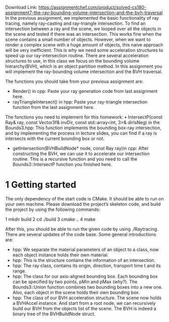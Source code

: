 Download Link: https://assignmentchef.com/product/solved-cs180-assignment7-the-ray-bounding-volume-intersection-and-the-bvh-traversal
<br>
In the previous assignment, we implemented the basic functionality of ray tracing, namely ray-casting and ray-triangle intersection. To find an intersection between a ray and the scene, we looped over all the objects in the scene and tested if there was an intersection. This works fine when the scene contains a small number of objects. However, when we want to render a complex scene with a huge amount of objects, this naive approach will be very inefficient. This is why we need some acceleration structures to speed up our ray-intersection routine. There are several acceleration structures to use, in this class we focus on the bounding volume hierarchy(BVH), which is an object partition method. In this assignment you will implement the ray-bounding volume intersection and the BVH traversal.

The functions you should take from your previous assignment are:

<ul>

 <li>Render() in cpp: Paste your ray generation code from last assignment here.</li>

 <li>rayTriangleIntersect() in hpp: Paste your ray-triangle intersection function from the last assignment here.</li>

</ul>

The functions you need to implement for this homework: • IntersectP(const Ray&amp; ray, const Vector3f&amp; invDir, const std::array&lt;int, 3&gt;&amp; dirIsNeg) in the Bounds3.hpp: This function implements the bounding box-ray intersection, and by implementing the process in lecture slides, you can find if a ray is intersects with the current bounding box or not.

<ul>

 <li>getIntersection(BVHBuildNode* node, const Ray ray)in cpp: After constructing the BVH, we can use it to accelerate our intersection routine. This is a recursive function and you need to call the Bounds3::IntersectP function you finished here.</li>

</ul>

<h1>1           Getting started</h1>

The only dependency of the start code is CMake. It should be able to run on your own machine. Please download the project’s skeleton code, and build the project by using the following commands:

1 mkdir build 2 cd ./build 3 cmake .. 4 make

After this, you should be able to run the given code by using ./Raytracing. There are several updates of the code base. Some general introductions are:

<ul>

 <li>hpp: We separate the material parameters of an object to a class, now each object instance holds their own material.</li>

 <li>hpp: This is the structure contains the information of an intersection.</li>

 <li>hpp: The ray class, contains its origin, direction, transport time t and its range.</li>

 <li>hpp: The class for our axis-aligned bounding box. Each bounding box can be specified by two points, pMin and pMax (why?). The Bounds3::Union function combines two bounding boxes into a new one. Also, each object in the scene holds their own bounding box.</li>

 <li>hpp: The class of our BVH acceleration structure. The scene now holds a BVHAccel instance. And start from a root node, we can recursively build our BVH from the objects list of the scene. The BVH is indeed a binary tree of the BVHBuildNode struct.</li>

</ul>
